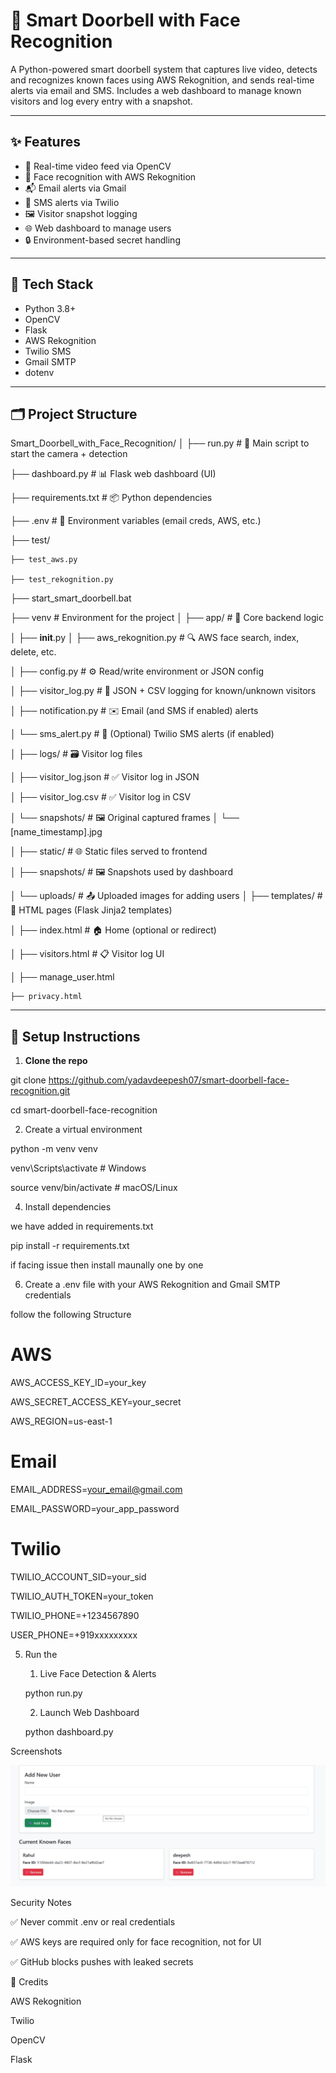 # 🔔 Smart Doorbell with Face Recognition

A Python-powered smart doorbell system that captures live video, detects and recognizes known faces using AWS Rekognition, and sends real-time alerts via email and SMS. Includes a web dashboard to manage known visitors and log every entry with a snapshot.

---

## ✨ Features

- 🎥 Real-time video feed via OpenCV
- 🧠 Face recognition with AWS Rekognition
- 📬 Email alerts via Gmail
- 📲 SMS alerts via Twilio
- 🖼️ Visitor snapshot logging
- 🌐 Web dashboard to manage users
- 🔒 Environment-based secret handling

---

## 🧰 Tech Stack

- Python 3.8+
- OpenCV
- Flask
- AWS Rekognition
- Twilio SMS
- Gmail SMTP
- dotenv

---

## 🗂️ Project Structure

Smart_Doorbell_with_Face_Recognition/
│
├── run.py                          # 🔁 Main script to start the camera + detection

├── dashboard.py                    # 📊 Flask web dashboard (UI)

├── requirements.txt                # 📦 Python dependencies

├── .env                            # 🔐 Environment variables (email creds, AWS, etc.)

├── test/

    ├── test_aws.py
    
    ├── test_rekognition.py
    
├── start_smart_doorbell.bat

├── venv                       # Environment for the project 
│
├── app/                            # 📁 Core backend logic

│   ├── __init__.py
│   ├── aws_rekognition.py          # 🔍 AWS face search, index, delete, etc.

│   ├── config.py                   # ⚙️  Read/write environment or JSON config

│   ├── visitor_log.py              # 📝 JSON + CSV logging for known/unknown visitors

│   ├── notification.py             # ✉️  Email (and SMS if enabled) alerts

│   └── sms_alert.py                # 📱 (Optional) Twilio SMS alerts (if enabled)

│
├── logs/                           # 🗃️ Visitor log files

│   ├── visitor_log.json            # ✅ Visitor log in JSON

│   ├── visitor_log.csv             # ✅ Visitor log in CSV

│   └── snapshots/                  # 🖼️  Original captured frames
│       └── [name_timestamp].jpg

│
├── static/                         # 🌐 Static files served to frontend

│   ├── snapshots/                  # 🖼️ Snapshots used by dashboard

│   └── uploads/                    # 📤 Uploaded images for adding users
│
├── templates/                      # 📄 HTML pages (Flask Jinja2 templates)

│   ├── index.html                  # 🏠 Home (optional or redirect)

│   ├── visitors.html               # 📋 Visitor log UI

│   ├── manage_user.html

    ├── privacy.html



---

## 🔧 Setup Instructions

1. **Clone the repo**

git clone https://github.com/yadavdeepesh07/smart-doorbell-face-recognition.git

cd smart-doorbell-face-recognition

2. Create a virtual environment

python -m venv venv

venv\Scripts\activate      # Windows

source venv/bin/activate   # macOS/Linux

4. Install dependencies

we have added in requirements.txt 

pip install -r requirements.txt

if facing issue then install maunally one by one 

6. Create a .env file with your AWS Rekognition and Gmail SMTP credentials

follow the following Structure
   
# AWS

AWS_ACCESS_KEY_ID=your_key

AWS_SECRET_ACCESS_KEY=your_secret

AWS_REGION=us-east-1

# Email

EMAIL_ADDRESS=your_email@gmail.com

EMAIL_PASSWORD=your_app_password

# Twilio

TWILIO_ACCOUNT_SID=your_sid

TWILIO_AUTH_TOKEN=your_token

TWILIO_PHONE=+1234567890

USER_PHONE=+919xxxxxxxxx

5. Run the 
    1. Live Face Detection & Alerts
   
    python run.py
   
    2. Launch Web Dashboard
   
    python dashboard.py

Screenshots

![alt text](image.png)



Security Notes

✅ Never commit .env or real credentials

✅ AWS keys are required only for face recognition, not for UI

✅ GitHub blocks pushes with leaked secrets

🧠 Credits

AWS Rekognition

Twilio

OpenCV

Flask
